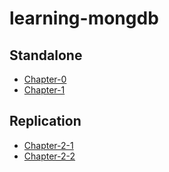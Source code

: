 # learning-mongdb

## Standalone
- [Chapter-0](standalone/Chapter-0.md)
- [Chapter-1](standalone/Chapter-1.md)

## Replication
- [Chapter-2-1](replication/Chapter-2-1.md)
- [Chapter-2-2](replication/Chapter-2-2.md)
